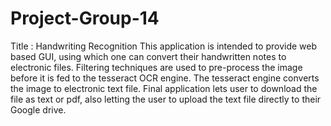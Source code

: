 # Project-Group-14
Title : Handwriting Recognition
This application is intended to provide web based GUI, using which one can convert their handwritten notes to electronic files. Filtering techniques are used to pre-process the image before it is fed to the tesseract OCR engine. The tesseract engine converts the image to electronic text file.
Final application lets user to download the file as text or pdf, also letting the user to upload the text file directly to their Google drive.
